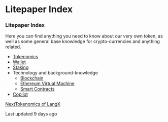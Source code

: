 # Litepaper Index

### Litepaper Index

Here you can find anything you need to know about our very own token, as well as some general base knowledge for crypto-currencies and anything related.

* [Tokenomics](tokenomics-of-langx.md)
* [Wallet](wallet.md)
* [Staking](staking.md)
* Technology and background-knowledge
  * [Blockchain](blockchain.md)
  * [Ethereum Virtual Machine](ethereum-virtual-machine.md)
  * [Smart Contracts](smart-contracts.md)
* [Copilot](copilot.md)

[NextTokenomics of LangX](<.gitbook/assets/tokenomics of langx>)

Last updated 9 days ago
